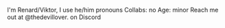 
I'm Renard/Viktor, I use he/him pronouns
Collabs: no
Age: minor
Reach me out at @thedevillover. on Discord